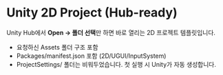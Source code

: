 # Unity 2D Project (Hub-ready)

Unity Hub에서 **Open → 폴더 선택**만 하면 바로 열리는 2D 프로젝트 템플릿입니다.
- 요청하신 Assets 폴더 구조 포함
- Packages/manifest.json 포함 (2D/UGUI/InputSystem)
- ProjectSettings/ 폴더는 비워두었습니다. 첫 실행 시 Unity가 자동 생성합니다.
